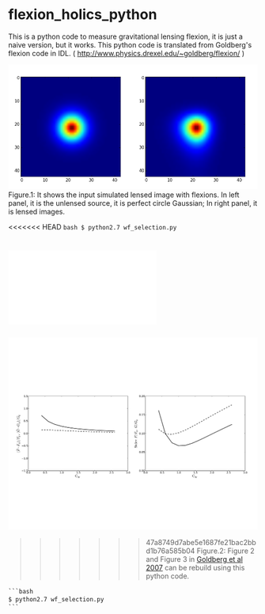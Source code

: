 # flexion_holics_python

This is a python code to measure gravitational lensing flexion, it is just a naive version, but it works. 
This python code is translated from 
Goldberg's flexion code in IDL. ( http://www.physics.drexel.edu/~goldberg/flexion/ )


![Figure 1](./Figures/figure_1.png)
Figure.1: It shows the input simulated lensed image with flexions. In left panel, it is the unlensed source, it is perfect circle Gaussian; In right panel, it is lensed images.

<<<<<<< HEAD
	```bash
	$ python2.7 wf_selection.py
	```

![Figure 2](./Figures/C_W.pdf)
=======
![Figure 2](./Figures/C_W.jpg)
>>>>>>> 47a8749d7abe5e1687fe21bac2bbd1b76a585b04
Figure.2: Figure 2 and Figure 3 in [Goldberg et al 2007](http://arxiv.org/pdf/astro-ph/0607602v2.pdf) can be rebuild using this python code. 

	```bash
	$ python2.7 wf_selection.py
	```
